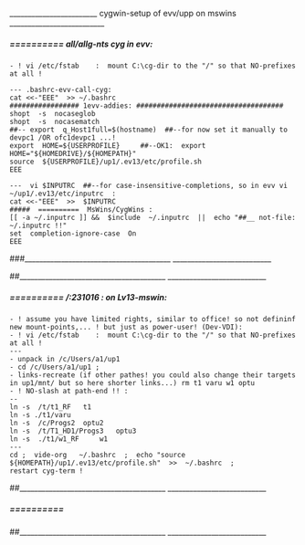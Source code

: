 ________________________ cygwin-setup of evv/upp on mswins __________________________



#####  ==========  all/allg-nts cyg in evv:
    - ! vi /etc/fstab    :  mount C:\cg-dir to the "/" so that NO-prefixes at all !

    --- .bashrc-evv-call-cyg:
    cat <<-"EEE"  >> ~/.bashrc
    ################# 1evv-addies: ####################################
    shopt  -s  nocaseglob
    shopt  -s  nocasematch
    ##-- export  q_Host1full=$(hostname)  ##--for now set it manually to devpc1 /OR ofc1devpc1 ...!
    export  HOME=${USERPROFILE}     ##--OK1:  export HOME="${HOMEDRIVE}/${HOMEPATH}"
    source  ${USERPROFILE}/up1/.ev13/etc/profile.sh
    EEE
    
    ---  vi $INPUTRC  ##--for case-insensitive-completions, so in evv vi ~/up1/.ev13/etc/inputrc  :
    cat <<-"EEE"  >>  $INPUTRC
    #####  ==========  MsWins/CygWins :
    [[ -a ~/.inputrc ]] &&  $include  ~/.inputrc  ||  echo "##__ not-file:  ~/.inputrc !!"
    set  completion-ignore-case  On
    EEE
###________________________________________  ___________________________



##________________________________________  ___________________________

#####  ==========  /:231016 :  on Lv13-mswin:

	- ! assume you have limited rights, similar to office! so not defininf new mount-points,... ! but just as power-user! (Dev-VDI):
    - ! vi /etc/fstab    :  mount C:\cg-dir to the "/" so that NO-prefixes at all !
    ---
	- unpack in /c/Users/a1/up1
	- cd /c/Users/a1/up1 ;
	- links-recreate (if other pathes! you could also change their targets in up1/mnt/ but so here shorter links...) rm t1 varu w1 optu 
	- ! NO-slash at path-end !! :
	--
	ln -s  /t/t1_RF   t1
	ln -s ./t1/varu
	ln -s  /c/Progs2  optu2
	ln -s  /t/T1_HD1/Progs3   optu3
	ln -s  ./t1/w1_RF     w1
	---
	cd ;  vide-org   ~/.bashrc  ;  echo "source  ${HOMEPATH}/up1/.ev13/etc/profile.sh"  >>  ~/.bashrc  ; 
	restart cyg-term !
##________________________________________  ___________________________

#####  ==========  
##________________________________________  ___________________________


